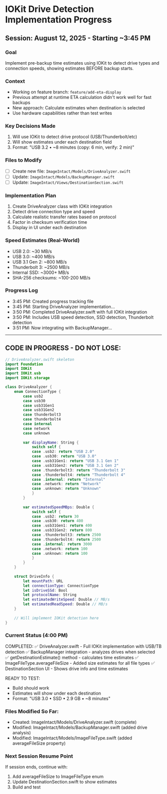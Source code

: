 # IOKit Drive Detection Implementation Progress

## Session: August 12, 2025 - Starting ~3:45 PM

### Goal
Implement pre-backup time estimates using IOKit to detect drive types and connection speeds, showing estimates BEFORE backup starts.

### Context
- Working on feature branch: `feature/add-eta-display`
- Previous attempt at runtime ETA calculation didn't work well for fast backups
- New approach: Calculate estimates when destination is selected
- Use hardware capabilities rather than test writes

### Key Decisions Made
1. Will use IOKit to detect drive protocol (USB/Thunderbolt/etc)
2. Will show estimates under each destination field
3. Format: "USB 3.2 • ~8 minutes (copy: 6 min, verify: 2 min)"

### Files to Modify
- [ ] Create new file: `ImageIntact/Models/DriveAnalyzer.swift`
- [ ] Update: `ImageIntact/Models/BackupManager.swift`
- [ ] Update: `ImageIntact/Views/DestinationSection.swift`

### Implementation Plan
1. Create DriveAnalyzer class with IOKit integration
2. Detect drive connection type and speed
3. Calculate realistic transfer rates based on protocol
4. Factor in checksum verification time
5. Display in UI under each destination

### Speed Estimates (Real-World)
- USB 2.0: ~30 MB/s
- USB 3.0: ~400 MB/s  
- USB 3.1 Gen 2: ~800 MB/s
- Thunderbolt 3: ~2500 MB/s
- Internal SSD: ~3000+ MB/s
- SHA-256 checksums: ~100-200 MB/s

### Progress Log
- 3:45 PM: Created progress tracking file
- 3:45 PM: Starting DriveAnalyzer implementation...
- 3:50 PM: Completed DriveAnalyzer.swift with full IOKit integration
- 3:50 PM: Includes USB speed detection, SSD detection, Thunderbolt detection
- 3:51 PM: Now integrating with BackupManager...

---

## CODE IN PROGRESS - DO NOT LOSE:

```swift
// DriveAnalyzer.swift skeleton
import Foundation
import IOKit
import IOKit.usb
import IOKit.storage

class DriveAnalyzer {
    enum ConnectionType {
        case usb2
        case usb30  
        case usb31Gen1
        case usb31Gen2
        case thunderbolt3
        case thunderbolt4
        case internal
        case network
        case unknown
        
        var displayName: String {
            switch self {
            case .usb2: return "USB 2.0"
            case .usb30: return "USB 3.0"
            case .usb31Gen1: return "USB 3.1 Gen 1"
            case .usb31Gen2: return "USB 3.1 Gen 2"
            case .thunderbolt3: return "Thunderbolt 3"
            case .thunderbolt4: return "Thunderbolt 4"
            case .internal: return "Internal"
            case .network: return "Network"
            case .unknown: return "Unknown"
            }
        }
        
        var estimatedSpeedMBps: Double {
            switch self {
            case .usb2: return 30
            case .usb30: return 400
            case .usb31Gen1: return 400
            case .usb31Gen2: return 800
            case .thunderbolt3: return 2500
            case .thunderbolt4: return 2500
            case .internal: return 3000
            case .network: return 100
            case .unknown: return 100
            }
        }
    }
    
    struct DriveInfo {
        let mountPath: URL
        let connectionType: ConnectionType
        let isDriveSSd: Bool
        let protocolName: String
        let estimatedWriteSpeed: Double // MB/s
        let estimatedReadSpeed: Double // MB/s
    }
    
    // Will implement IOKit detection here
}
```

### Current Status (4:00 PM)
COMPLETED:
✅ DriveAnalyzer.swift - Full IOKit implementation with USB/TB detection
✅ BackupManager integration - analyzes drives when selected  
✅ getDestinationEstimate() method - calculates time estimates
✅ ImageFileType.averageFileSize - Added size estimates for all file types
✅ DestinationSection UI - Shows drive info and time estimates

READY TO TEST:
- Build should work
- Estimates will show under each destination
- Format: "USB 3.0 • SSD • 2.9 GB • ~8 minutes"

### Files Modified So Far:
- Created: ImageIntact/Models/DriveAnalyzer.swift (complete)
- Modified: ImageIntact/Models/BackupManager.swift (added drive analysis)
- Modified: ImageIntact/Models/ImageFileType.swift (added averageFileSize property)

### Next Session Resume Point
If session ends, continue with:
1. Add averageFileSize to ImageFileType enum
2. Update DestinationSection.swift to show estimates
3. Build and test
